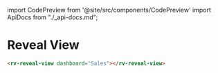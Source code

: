 import CodePreview from '@site/src/components/CodePreview'
import ApiDocs from "./_api-docs.md";

# Reveal View

<CodePreview previewHeight="600" sourceOpen="true">

```html
<rv-reveal-view dashboard="Sales"></rv-reveal-view>
```

</CodePreview>

<ApiDocs path="reveal-view/reveal-view.component.ts" />
